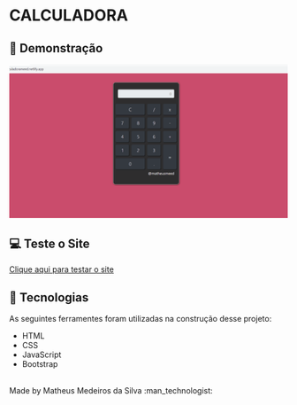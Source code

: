 <div align=”center”><h1>CALCULADORA</h1></div>


## :camera_flash: Demonstração
<img src='./img/calculator.gif'></img>

## :computer: Teste o Site
<a href="https://calculadorameed.netlify.app/">Clique aqui para testar o site</a>

## :rocket: Tecnologias

As seguintes ferramentes foram utilizadas na construção desse projeto:

- HTML
- CSS
- JavaScript
- Bootstrap

<br>
    Made by Matheus Medeiros da Silva :man_technologist:
